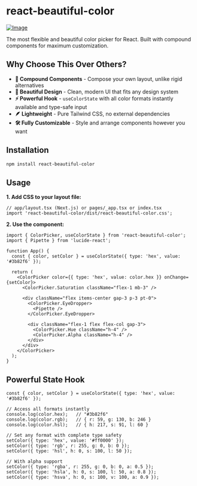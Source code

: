 # react-beautiful-color

[![Image](https://i.hizliresim.com/5o05ik8.png)](https://hizliresim.com/5o05ik8)

The most flexible and beautiful color picker for React. Built with compound components for maximum customization.

## Why Choose This Over Others?

- **🧩 Compound Components** - Compose your own layout, unlike rigid alternatives
- **🎨 Beautiful Design** - Clean, modern UI that fits any design system
- **⚡ Powerful Hook** - `useColorState` with all color formats instantly available and type-safe input
- **🪶 Lightweight** - Pure Tailwind CSS, no external dependencies
- **🛠️ Fully Customizable** - Style and arrange components however you want

## Installation

```bash
npm install react-beautiful-color
```

## Usage

**1. Add CSS to your layout file:**

```tsx
// app/layout.tsx (Next.js) or pages/_app.tsx or index.tsx
import 'react-beautiful-color/dist/react-beautiful-color.css';
```

**2. Use the component:**

```tsx
import { ColorPicker, useColorState } from 'react-beautiful-color';
import { Pipette } from 'lucide-react';

function App() {
  const { color, setColor } = useColorState({ type: 'hex', value: '#3b82f6' });

  return (
    <ColorPicker color={{ type: 'hex', value: color.hex }} onChange={setColor}>
      <ColorPicker.Saturation className="flex-1 mb-3" />
      
      <div className="flex items-center gap-3 p-3 pt-0">
        <ColorPicker.EyeDropper>
          <Pipette />
        </ColorPicker.EyeDropper>
        
        <div className="flex-1 flex flex-col gap-3">
          <ColorPicker.Hue className="h-4" />
          <ColorPicker.Alpha className="h-4" />
        </div>
      </div>
    </ColorPicker>
  );
}
```

## Powerful State Hook

```tsx
const { color, setColor } = useColorState({ type: 'hex', value: '#3b82f6' });

// Access all formats instantly
console.log(color.hex);   // "#3b82f6"
console.log(color.rgb);   // { r: 59, g: 130, b: 246 }
console.log(color.hsl);   // { h: 217, s: 91, l: 60 }

// Set any format with complete type safety
setColor({ type: 'hex', value: '#ff0000' });
setColor({ type: 'rgb', r: 255, g: 0, b: 0 });
setColor({ type: 'hsl', h: 0, s: 100, l: 50 });

// With alpha support
setColor({ type: 'rgba', r: 255, g: 0, b: 0, a: 0.5 });
setColor({ type: 'hsla', h: 0, s: 100, l: 50, a: 0.8 });
setColor({ type: 'hsva', h: 0, s: 100, v: 100, a: 0.9 });
```
